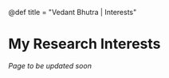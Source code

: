 @def title = "Vedant Bhutra | Interests"


<!-- ------------------
      INTERESTS SECTION
     ------------------ -->

# My Research Interests

*Page to be updated soon*